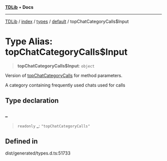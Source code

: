 [**TDLib**](../../../../../../README.md) • **Docs**

***

[TDLib](../../../../../../modules.md) / [index](../../../../../README.md) / [types](../../../README.md) / [default](../README.md) / topChatCategoryCalls$Input

# Type Alias: topChatCategoryCalls$Input

> **topChatCategoryCalls$Input**: `object`

Version of [topChatCategoryCalls](topChatCategoryCalls.md) for method parameters.

A category containing frequently used chats used for calls

## Type declaration

### \_

> `readonly` **\_**: `"topChatCategoryCalls"`

## Defined in

dist/generated/types.d.ts:51733
